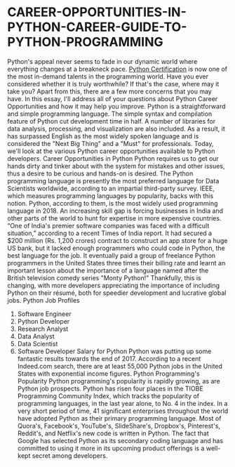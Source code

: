 # CAREER-OPPORTUNITIES-IN-PYTHON-CAREER-GUIDE-TO-PYTHON-PROGRAMMING
Python's appeal never seems to fade in our dynamic world where everything changes at a breakneck pace. <a href=https://www.apponix.com/python-courses>Python Certification</a> is now one of the most in-demand talents in the programming world. Have you ever considered whether it is truly worthwhile? If that's the case, where may it take you? Apart from this, there are a few more concerns that you may have. In this essay, I'll address all of your questions about Python Career Opportunities and how it may help you improve.
Python is a straightforward and simple programming language. The simple syntax and compilation feature of Python cut development time in half. A number of libraries for data analysis, processing, and visualization are also included. As a result, it has surpassed English as the most widely spoken language and is considered the "Next Big Thing" and a "Must" for professionals. Today, we'll look at the various Python career opportunities available to Python developers.
Career Opportunities in Python
Python requires us to get our hands dirty and tinker about with the system for mistakes and other issues, thus a desire to be curious and hands-on is desired.
The Python programming language is presently the most preferred language for Data Scientists worldwide, according to an impartial third-party survey. IEEE, which measures programming languages by popularity, backs with this notion. Python, according to them, is the most widely used programming language in 2018. 
An increasing skill gap is forcing businesses in India and other parts of the world to hunt for expertise in more expensive countries. “One of India's premier software companies was faced with a difficult situation,” according to a recent Times of India report. It had secured a $200 million (Rs. 1,200 crores) contract to construct an app store for a huge US bank, but it lacked enough programmers who could code in Python, the best language for the job. It eventually paid a group of freelance Python programmers in the United States three times their billing rate and learnt an important lesson about the importance of a language named after the British television comedy series "Monty Python!"
Thankfully, this is changing, with more developers appreciating the importance of including Python on their résumé, both for speedier development and lucrative global jobs.
Python Job Profiles
1.	Software Engineer
2.	Python Developer
3.	Research Analyst
4.	Data Analyst
5.	Data Scientist
6.	Software Developer
Salary for Python
Python was putting up some fantastic results towards the end of 2017. According to a recent Indeed.com search, there are at least 55,000 Python jobs in the United States with exponential income figures.
Python Programming's Popularity
Python programming's popularity is rapidly growing, as are Python job prospects.
Python has risen four places in the TIOBE Programming Community Index, which tracks the popularity of programming languages, in the last year alone, to No. 4 in the index.
In a very short period of time, 41 significant enterprises throughout the world have adopted Python as their primary programming language. Most of Quora's, Facebook's, YouTube's, SlideShare's, Dropbox's, Pinterest's, Reddit's, and Netflix's new code is written in Python. The fact that Google has selected Python as its secondary coding language and has committed to using it more in its upcoming product offerings is a well-kept secret among developers.

